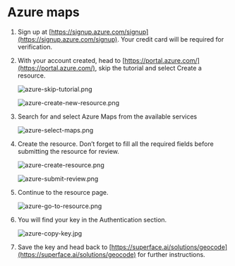 # Azure maps

1. Sign up at [https://signup.azure.com/signup](https://signup.azure.com/signup). Your credit card will be required for verification. 
2. With your account created, head to [https://portal.azure.com/](https://portal.azure.com/), skip the tutorial and select Create a resource.
    
    ![azure-skip-tutorial.png](/img/tutorials/getting-api-keys/azure-skip-tutorial.png)
    
    ![azure-create-new-resource.png](/img/tutorials/getting-api-keys/azure-create-new-resource.png)
    
3. Search for and select Azure Maps from the available services
    
    ![azure-select-maps.png](/img/tutorials/getting-api-keys/azure-select-maps.png)
    
4. Create the resource. Don’t forget to fill all the required fields before submitting the resource for review.
    
    ![azure-create-resource.png](/img/tutorials/getting-api-keys/azure-create-resource.png)
    
    ![azure-submit-review.png](/img/tutorials/getting-api-keys/azure-submit-review.png)
    
5. Continue to the resource page.
    
    ![azure-go-to-resource.png](/img/tutorials/getting-api-keys/azure-go-to-resource.png)
    
6. You will find your key in the Authentication section.
    
    ![azure-copy-key.jpg](/img/tutorials/getting-api-keys/azure-copy-key.jpg)
    
7. Save the key and head back to [https://superface.ai/solutions/geocode](https://superface.ai/solutions/geocode) for further instructions.
